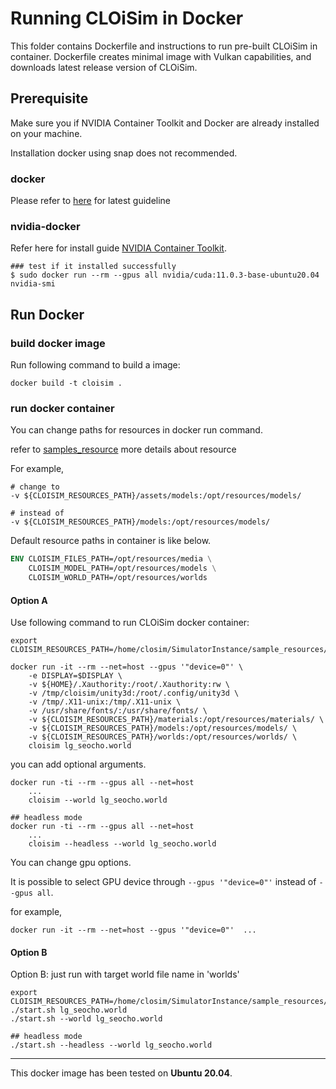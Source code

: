 # Running CLOiSim in Docker

This folder contains Dockerfile and instructions to run pre-built CLOiSim in container.
Dockerfile creates minimal image with Vulkan capabilities, and downloads latest release version of CLOiSim.

## Prerequisite

Make sure you if NVIDIA Container Toolkit and Docker are already installed on your machine.

Installation docker using snap does not recommended.

### docker

Please refer to [here](https://docs.docker.com/engine/install/ubuntu/#install-using-the-repository) for latest guideline

### nvidia-docker

Refer here for install guide [NVIDIA Container Toolkit](https://docs.nvidia.com/datacenter/cloud-native/container-toolkit/latest/install-guide.html).

```shell
### test if it installed successfully
$ sudo docker run --rm --gpus all nvidia/cuda:11.0.3-base-ubuntu20.04 nvidia-smi
```

## Run Docker

### build docker image

Run following command to build a image:

```shell
docker build -t cloisim .
```

### run docker container

You can change paths for resources in docker run command.

refer to [samples_resource](https://github.com/lge-ros2/sample_resources) more details about resource

For example,

```shell
# change to
-v ${CLOISIM_RESOURCES_PATH}/assets/models:/opt/resources/models/

# instead of
-v ${CLOISIM_RESOURCES_PATH}/models:/opt/resources/models/
```

Default resource paths in container is like below.

```dockerfile
ENV CLOISIM_FILES_PATH=/opt/resources/media \
    CLOISIM_MODEL_PATH=/opt/resources/models \
    CLOISIM_WORLD_PATH=/opt/resources/worlds
```

#### Option A

Use following command to run CLOiSim docker container:

```shell
export CLOISIM_RESOURCES_PATH=/home/closim/SimulatorInstance/sample_resources/

docker run -it --rm --net=host --gpus '"device=0"' \
    -e DISPLAY=$DISPLAY \
    -v ${HOME}/.Xauthority:/root/.Xauthority:rw \
    -v /tmp/cloisim/unity3d:/root/.config/unity3d \
    -v /tmp/.X11-unix:/tmp/.X11-unix \
    -v /usr/share/fonts/:/usr/share/fonts/ \
    -v ${CLOISIM_RESOURCES_PATH}/materials:/opt/resources/materials/ \
    -v ${CLOISIM_RESOURCES_PATH}/models:/opt/resources/models/ \
    -v ${CLOISIM_RESOURCES_PATH}/worlds:/opt/resources/worlds/ \
    cloisim lg_seocho.world
```

you can add optional arguments.

```shell
docker run -ti --rm --gpus all --net=host
    ...
    cloisim --world lg_seocho.world

## headless mode
docker run -ti --rm --gpus all --net=host
    ...
    cloisim --headless --world lg_seocho.world
```

You can change gpu options. 

It is possible to select GPU device through `--gpus '"device=0"'` instead of `--gpus all`.

for example,

```shell
docker run -it --rm --net=host --gpus '"device=0"'  ...
```

#### Option B

Option B: just run with target world file name in 'worlds'

```shell
export CLOISIM_RESOURCES_PATH=/home/closim/SimulatorInstance/sample_resources/
./start.sh lg_seocho.world
./start.sh --world lg_seocho.world

## headless mode
./start.sh --headless --world lg_seocho.world
```

-------------------------------

This docker image has been tested on __Ubuntu 20.04__.
